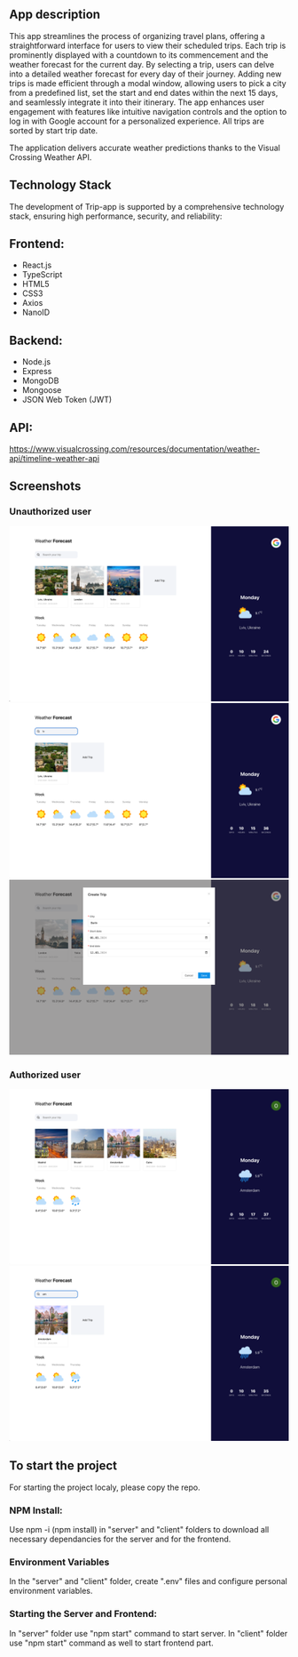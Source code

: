 ## App description

This app streamlines the process of organizing travel plans, offering a straightforward interface for users to view their scheduled trips. Each trip is prominently displayed with a countdown to its commencement and the weather forecast for the current day. By selecting a trip, users can delve into a detailed weather forecast for every day of their journey. Adding new trips is made efficient through a modal window, allowing users to pick a city from a predefined list, set the start and end dates within the next 15 days, and seamlessly integrate it into their itinerary. The app enhances user engagement with features like intuitive navigation controls and the option to log in with Google account for a personalized experience. All trips are sorted by start trip date. 

The application delivers accurate weather predictions thanks to the Visual Crossing Weather API.


## Technology Stack
The development of Trip-app is supported by a comprehensive technology stack, ensuring high performance, security, and reliability:

## Frontend:
* React.js
* TypeScript
* HTML5
* CSS3
* Axios
* NanoID

## Backend:
* Node.js
* Express
* MongoDB
* Mongoose
* JSON Web Token (JWT)

## API: 
https://www.visualcrossing.com/resources/documentation/weather-api/timeline-weather-api


## Screenshots

### Unauthorized user
![screenshot1](client/src/assets/screenshots/scr1.png)
![screenshot2](client/src/assets/screenshots/scr2.png)
![screenshot3](client/src/assets/screenshots/scr3.png)

### Authorized user
![screenshot4](client/src/assets/screenshots/scr4.png)
![screenshot5](client/src/assets/screenshots/scr5.png)


## To start the project
For starting the project localy, please copy the repo. 

### NPM Install:
Use npm -i (npm install) in "server" and "client" folders to download all necessary dependancies for the server and for the frontend.

### Environment Variables
In the "server" and "client" folder, create ".env" files and configure personal environment variables.

### Starting the Server and Frontend:
In "server" folder use "npm start" command to start server.
In "client" folder use "npm start" command as well to start frontend part.
